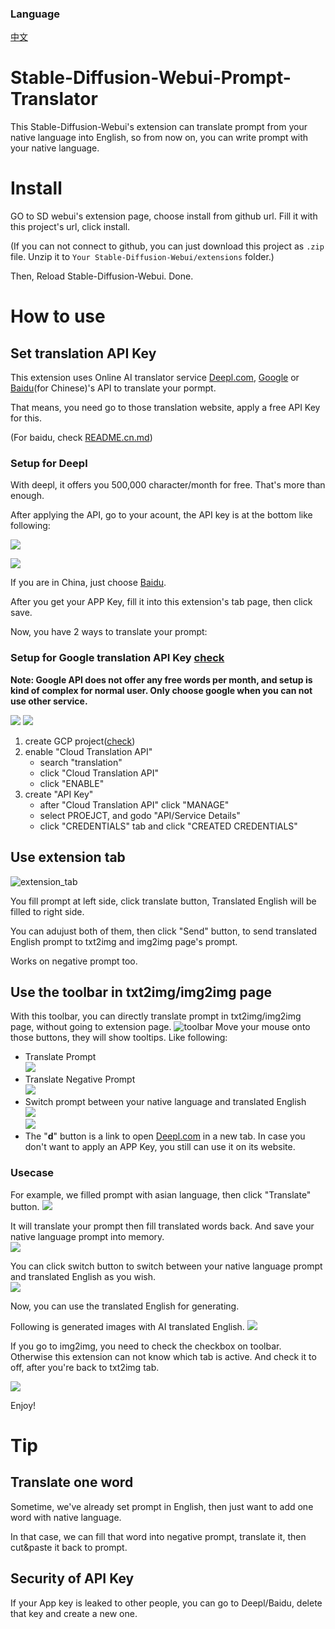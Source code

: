 ### Language
[中文](README.cn.md)

# Stable-Diffusion-Webui-Prompt-Translator
This Stable-Diffusion-Webui's extension can translate prompt from your native language into English, so from now on, you can write prompt with your native language.

# Install
GO to SD webui's extension page, choose install from github url. Fill it with this project's url, click install.

(If you can not connect to github, you can just download this project as `.zip` file. Unzip it to `Your Stable-Diffusion-Webui/extensions` folder.)

Then, Reload Stable-Diffusion-Webui. Done. 

# How to use
## Set translation API Key
This extension uses Online AI translator service [Deepl.com](https://www.deepl.com), [Google](https://cloud.google.com/translate/docs/setup?hl=en) or [Baidu](http://api.fanyi.baidu.com/)(for Chinese)'s API to translate your pormpt.  

That means, you need go to those translation website, apply a free API Key for this. 

(For baidu, check [README.cn.md](README.cn.md))

### Setup for Deepl
With deepl, it offers you 500,000 character/month for free. That's more than enough.  

After applying the API, go to your acount, the API key is at the bottom like following:
  
![](img/deepl_acount.jpg)

![](img/deepl_appkey.jpg)

If you are in China, just choose [Baidu](http://api.fanyi.baidu.com/). 

After you get your APP Key, fill it into this extension's tab page, then click save. 

Now, you have 2 ways to translate your prompt:


### Setup for Google translation API Key [check](https://cloud.google.com/translate/docs/setup?hl=en)
**Note: Google API does not offer any free words per month, and setup is kind of complex for normal user. Only choose google when you can not use other service.**  

![](./img/google-translation-01.png)
![](./img/google-translation-02.png)

1. create GCP project([check](https://cloud.google.com/resource-manager/docs/creating-managing-projects?hl=en))
2. enable "Cloud Translation API" 
    - search "translation" 
    - click "Cloud Translation API"
    - click "ENABLE"
3. create "API Key"
    - after "Cloud Translation API" click "MANAGE"
    - select PROEJCT, and godo "API/Service Details" 
    - click "CREDENTIALS" tab and click "CREATED CREDENTIALS"



## Use extension tab
![extension_tab](img/extension_tab.jpg)

You fill prompt at left side, click translate button, Translated English will be filled to right side.  

You can adujust both of them, then click "Send" button, to send translated English prompt to txt2img and img2img page's prompt.  

Works on negative prompt too.  

## Use the toolbar in txt2img/img2img page
With this toolbar, you can directly translate prompt in txt2img/img2img page, without going to extension page.
![toolbar](img/toolbar.jpg)
Move your mouse onto those buttons, they will show tooltips. Like following:
* Translate Prompt  
![](img/button01.jpg)  
* Translate Negative Prompt  
![](img/button02.jpg)  
* Switch prompt between your native language and translated English  
![](img/button03.jpg)  
![](img/button04.jpg)  
* The "**d**" button is a link to open [Deepl.com](https://www.deepl.com) in a new tab. In case you don't want to apply an APP Key, you still can use it on its website.

### Usecase
For example,  we filled prompt with asian language, then click "Translate" button. 
![](img/txt2img00.jpg)  

It will translate your prompt then fill translated words back. And save your native language prompt into memory.  
![](img/txt2img01.jpg)  

You can click switch button to switch between your native language prompt and translated English as you wish.  
![](img/txt2img02.jpg)  

Now, you can use the translated English for generating. 

Following is generated images with AI translated English.
![](img/generated_demo.jpg)  

If you go to img2img, you need to check the checkbox on toolbar. Otherwise this extension can not know which tab is active. And check it to off, after you're back to txt2img tab. 

![](img/img2img.jpg)  

Enjoy!  

# Tip
## Translate one word
Sometime, we've already set prompt in English, then just want to add one word with native language.  

In that case, we can fill that word into negative prompt, translate it, then cut&paste it back to prompt.   

## Security of API Key
If your App key is leaked to other people, you can go to Deepl/Baidu, delete that key and create a new one.    

